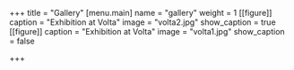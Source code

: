 +++
title = "Gallery"
[menu.main]
name = "gallery"
weight = 1
[[figure]]
caption = "Exhibition at Volta"
image = "volta2.jpg"
show_caption = true
[[figure]]
caption = "Exhibition at Volta"
image = "volta1.jpg"
show_caption = false

+++
